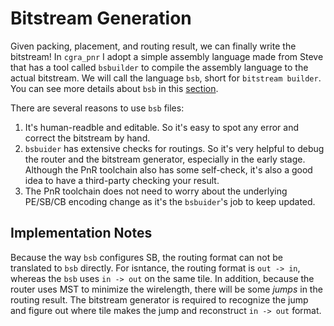 # Bitstream Generation
Given packing, placement, and routing result, we can finally write the
bitstream! In `cgra_pnr` I adopt a simple assembly language made from Steve
that has a tool called `bsbuilder` to compile the assembly language to the
actual bitstream. We will call the language `bsb`, short for `bitstream
builder`. You can see more details about `bsb` in this
[section](../hardware/bsb-format.md).

There are several reasons to use `bsb` files:
1. It's human-readble and editable. So it's easy to spot any error and correct
the bitstream by hand.
2. `bsbuider` has extensive checks for routings. So it's very helpful to debug
the router and the bitstream generator, especially in the early stage.
Although the PnR toolchain also has some self-check, it's also a good idea to
have a third-party checking your result.
3. The PnR toolchain does not need to worry about the underlying PE/SB/CB
encoding change as it's the `bsbuider`'s job to keep updated.

## Implementation Notes
Because the way `bsb` configures SB, the routing format can not be translated
to `bsb` directly. For isntance, the routing format is `out -> in`, whereas
the `bsb` uses `in -> out` on the same tile. In addition, because the router
uses MST to minimize the wirelength, there will be some *jumps* in the
routing result. The bitstream generator is required to recognize the jump
and figure out where tile makes the jump and reconstruct `in -> out` format.
